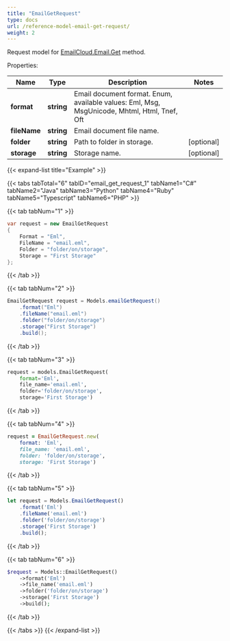 ```yaml
---
title: "EmailGetRequest"
type: docs
url: /reference-model-email-get-request/
weight: 2
---
```


Request model for [EmailCloud.Email.Get](/email/reference-email-api/#get) method.

Properties:

Name | Type | Description | Notes
---- | ---- | ----------- | -----
**format** |**string**|Email document format. Enum, available values: Eml, Msg, MsgUnicode, Mhtml, Html, Tnef, Oft |
**fileName** |**string**|Email document file name. |
**folder** |**string**|Path to folder in storage. |[optional] 
**storage** |**string**|Storage name. |[optional] 

{{< expand-list title="Example" >}}

{{< tabs tabTotal="6" tabID="email_get_request_1" tabName1="C#" tabName2="Java" tabName3="Python" tabName4="Ruby" tabName5="Typescript" tabName6="PHP" >}}

{{< tab tabNum="1" >}}

```csharp
var request = new EmailGetRequest
{ 
    Format = "Eml",
    FileName = "email.eml",
    Folder = "folder/on/storage",
    Storage = "First Storage"
};
```

{{< /tab >}}

{{< tab tabNum="2" >}}

```java
EmailGetRequest request = Models.emailGetRequest()
    .format("Eml")
    .fileName("email.eml")
    .folder("folder/on/storage")
    .storage("First Storage")
    .build();
```

{{< /tab >}}

{{< tab tabNum="3" >}}

```python
request = models.EmailGetRequest(
    format='Eml',
    file_name='email.eml',
    folder='folder/on/storage',
    storage='First Storage')
```

{{< /tab >}}

{{< tab tabNum="4" >}}

```ruby
request = EmailGetRequest.new(
    format: 'Eml',
    file_name: 'email.eml',
    folder: 'folder/on/storage',
    storage: 'First Storage')
```

{{< /tab >}}

{{< tab tabNum="5" >}}

```typescript
let request = Models.EmailGetRequest()
    .format('Eml')
    .fileName('email.eml')
    .folder('folder/on/storage')
    .storage('First Storage')
    .build();
```

{{< /tab >}}

{{< tab tabNum="6" >}}

```php
$request = Models::EmailGetRequest()
    ->format('Eml')
    ->file_name('email.eml')
    ->folder('folder/on/storage')
    ->storage('First Storage')
    ->build();
```

{{< /tab >}}

{{< /tabs >}}
{{< /expand-list >}}

